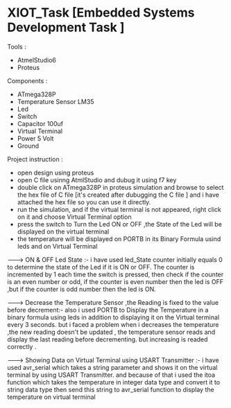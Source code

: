 # XIOT_Task [Embedded Systems Development Task ]

Tools :
- AtmelStudio6 
- Proteus 

Components :
- ATmega328P 
- Temperature Sensor LM35
- Led 
- Switch 
- Capacitor 100uf
- Virtual Terminal 
- Power 5 Volt 
- Ground

Project instruction :
- open design using proteus 
- open C file usinng AtmlStudio and dubug it using f7 key 
- double click on ATmega328P in proteus simulation and browse to select the hex file of C file [it's created after dubugging the C file ] and i have attached the hex file so you can use it directly.  
- run the simulation, and if the virtual terminal is not appeared, right click on it and choose Virtual Terminal option 
- press the switch to Turn the Led ON or OFF ,the State of the Led will be displayed on the virtual terminal 
- the temperature will be displayed on PORTB in its Binary Formula usind leds and on Virtual Terminal 

---> ON & OFF Led State :- 
i have used led_State counter initially equals 0 to determine the state of the Led if it is ON or OFF.
The counter is incremented by 1 each time the switch is pressed, then check if the counter is an even number or odd, if the counter is even number then the led is OFF ,but if the counter is odd number then the led is ON.

---> Decrease the Temperature Sensor ,the Reading is fixed to the value before decrement:- 
also i used PORTB to Display the Temperature in a binary formula using leds in addition to displaying it on the Virtual terminal every 3 seconds.
but i faced a problem when i decreases the temperature ,the new reading doesn't be updated , the temperature sensor reads and display the last reading before decrementing. but increasing is readed correctly .

---> Showing Data on Virtual Terminal using USART Transmitter :- 
i have used avr_serial which takes a string parameter and shows it on the virtual terminal by using USART Transmitter.
and because of that i used the itoa function which takes the temperature in integer data type and convert it to string data type then send this string to avr_serial function to  display the temperature on virtual terminal 
